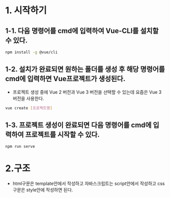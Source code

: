 # 1. 시작하기

## 1-1. 다음 명령어를 cmd에 입력하여 Vue-CLI를 설치할 수 있다.

```bash
npm install -g @vue/cli
```

## 1-2. 설치가 완료되면 원하는 폴더를 생성 후 해당 명령어를 cmd에 입력하면 Vue프로젝트가 생성된다.

- 프로젝트 생성 중에 Vue 2 버전과 Vue 3 버전을 선택할 수 있는데 요즘은 Vue 3 버전을 사용한다.

```bash
vue create [프로젝트명]
```

## 1-3. 프로젝트 생성이 완료되면 다음 명령어를 cmd에 입력하여 프로젝트를 시작할 수 있다.

```bash
npm run serve
```

# 2.구조

- html구문은 template안에서 작성하고 자바스크립트는 script안에서 작성하고 css구문은 style안에 작성하면 된다.
